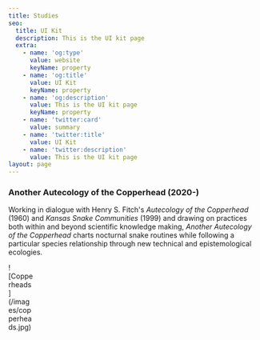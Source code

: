 ```yaml
---
title: Studies
seo:
  title: UI Kit
  description: This is the UI kit page
  extra:
    - name: 'og:type'
      value: website
      keyName: property
    - name: 'og:title'
      value: UI Kit
      keyName: property
    - name: 'og:description'
      value: This is the UI kit page
      keyName: property
    - name: 'twitter:card'
      value: summary
    - name: 'twitter:title'
      value: UI Kit
    - name: 'twitter:description'
      value: This is the UI kit page
layout: page
---
```

### Another Autecology of the Copperhead (2020-)

Working in dialogue with Henry S. Fitch's *Autecology of the Copperhead* (1960) and *Kansas Snake Communities* (1999) and drawing on practices both within and beyond scientific knowledge making, *Another Autecology of the Copperhead* charts nocturnal snake routines while following a particular species relationship through new technical and epistemological ecologies.

<div style='width:10%'>![Copperheads](/images/copperheads.jpg)</div>
